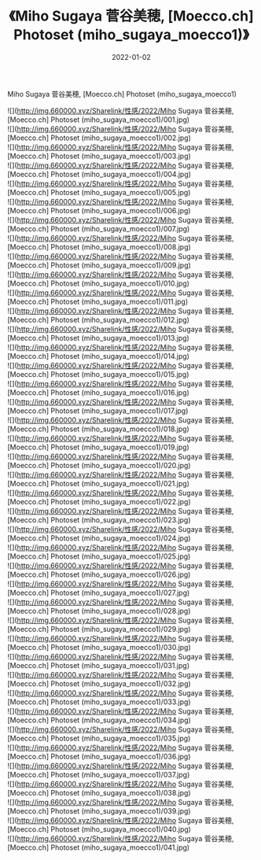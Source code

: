 ﻿---
layout: post
title:  《Miho Sugaya 菅谷美穂, [Moecco.ch] Photoset (miho_sugaya_moecco1)》
date:   2022-01-02
img: http://img.660000.xyz/Sharelink/性感/2022/Miho Sugaya 菅谷美穂, [Moecco.ch] Photoset (miho_sugaya_moecco1)/000.jpg
categories: [美女, 清纯, 唯美]
---

Miho Sugaya 菅谷美穂, [Moecco.ch] Photoset (miho_sugaya_moecco1)

  ![](http://img.660000.xyz/Sharelink/性感/2022/Miho Sugaya 菅谷美穂, [Moecco.ch] Photoset (miho_sugaya_moecco1)/001.jpg) <br> ![](http://img.660000.xyz/Sharelink/性感/2022/Miho Sugaya 菅谷美穂, [Moecco.ch] Photoset (miho_sugaya_moecco1)/002.jpg) <br> ![](http://img.660000.xyz/Sharelink/性感/2022/Miho Sugaya 菅谷美穂, [Moecco.ch] Photoset (miho_sugaya_moecco1)/003.jpg) <br> ![](http://img.660000.xyz/Sharelink/性感/2022/Miho Sugaya 菅谷美穂, [Moecco.ch] Photoset (miho_sugaya_moecco1)/004.jpg) <br> ![](http://img.660000.xyz/Sharelink/性感/2022/Miho Sugaya 菅谷美穂, [Moecco.ch] Photoset (miho_sugaya_moecco1)/005.jpg) <br> ![](http://img.660000.xyz/Sharelink/性感/2022/Miho Sugaya 菅谷美穂, [Moecco.ch] Photoset (miho_sugaya_moecco1)/006.jpg) <br> ![](http://img.660000.xyz/Sharelink/性感/2022/Miho Sugaya 菅谷美穂, [Moecco.ch] Photoset (miho_sugaya_moecco1)/007.jpg) <br> ![](http://img.660000.xyz/Sharelink/性感/2022/Miho Sugaya 菅谷美穂, [Moecco.ch] Photoset (miho_sugaya_moecco1)/008.jpg) <br> ![](http://img.660000.xyz/Sharelink/性感/2022/Miho Sugaya 菅谷美穂, [Moecco.ch] Photoset (miho_sugaya_moecco1)/009.jpg) <br> ![](http://img.660000.xyz/Sharelink/性感/2022/Miho Sugaya 菅谷美穂, [Moecco.ch] Photoset (miho_sugaya_moecco1)/010.jpg) <br> ![](http://img.660000.xyz/Sharelink/性感/2022/Miho Sugaya 菅谷美穂, [Moecco.ch] Photoset (miho_sugaya_moecco1)/011.jpg) <br> ![](http://img.660000.xyz/Sharelink/性感/2022/Miho Sugaya 菅谷美穂, [Moecco.ch] Photoset (miho_sugaya_moecco1)/012.jpg) <br> ![](http://img.660000.xyz/Sharelink/性感/2022/Miho Sugaya 菅谷美穂, [Moecco.ch] Photoset (miho_sugaya_moecco1)/013.jpg) <br> ![](http://img.660000.xyz/Sharelink/性感/2022/Miho Sugaya 菅谷美穂, [Moecco.ch] Photoset (miho_sugaya_moecco1)/014.jpg) <br> ![](http://img.660000.xyz/Sharelink/性感/2022/Miho Sugaya 菅谷美穂, [Moecco.ch] Photoset (miho_sugaya_moecco1)/015.jpg) <br> ![](http://img.660000.xyz/Sharelink/性感/2022/Miho Sugaya 菅谷美穂, [Moecco.ch] Photoset (miho_sugaya_moecco1)/016.jpg) <br> ![](http://img.660000.xyz/Sharelink/性感/2022/Miho Sugaya 菅谷美穂, [Moecco.ch] Photoset (miho_sugaya_moecco1)/017.jpg) <br> ![](http://img.660000.xyz/Sharelink/性感/2022/Miho Sugaya 菅谷美穂, [Moecco.ch] Photoset (miho_sugaya_moecco1)/018.jpg) <br> ![](http://img.660000.xyz/Sharelink/性感/2022/Miho Sugaya 菅谷美穂, [Moecco.ch] Photoset (miho_sugaya_moecco1)/019.jpg) <br> ![](http://img.660000.xyz/Sharelink/性感/2022/Miho Sugaya 菅谷美穂, [Moecco.ch] Photoset (miho_sugaya_moecco1)/020.jpg) <br> ![](http://img.660000.xyz/Sharelink/性感/2022/Miho Sugaya 菅谷美穂, [Moecco.ch] Photoset (miho_sugaya_moecco1)/021.jpg) <br> ![](http://img.660000.xyz/Sharelink/性感/2022/Miho Sugaya 菅谷美穂, [Moecco.ch] Photoset (miho_sugaya_moecco1)/022.jpg) <br> ![](http://img.660000.xyz/Sharelink/性感/2022/Miho Sugaya 菅谷美穂, [Moecco.ch] Photoset (miho_sugaya_moecco1)/023.jpg) <br> ![](http://img.660000.xyz/Sharelink/性感/2022/Miho Sugaya 菅谷美穂, [Moecco.ch] Photoset (miho_sugaya_moecco1)/024.jpg) <br> ![](http://img.660000.xyz/Sharelink/性感/2022/Miho Sugaya 菅谷美穂, [Moecco.ch] Photoset (miho_sugaya_moecco1)/025.jpg) <br> ![](http://img.660000.xyz/Sharelink/性感/2022/Miho Sugaya 菅谷美穂, [Moecco.ch] Photoset (miho_sugaya_moecco1)/026.jpg) <br> ![](http://img.660000.xyz/Sharelink/性感/2022/Miho Sugaya 菅谷美穂, [Moecco.ch] Photoset (miho_sugaya_moecco1)/027.jpg) <br> ![](http://img.660000.xyz/Sharelink/性感/2022/Miho Sugaya 菅谷美穂, [Moecco.ch] Photoset (miho_sugaya_moecco1)/028.jpg) <br> ![](http://img.660000.xyz/Sharelink/性感/2022/Miho Sugaya 菅谷美穂, [Moecco.ch] Photoset (miho_sugaya_moecco1)/029.jpg) <br> ![](http://img.660000.xyz/Sharelink/性感/2022/Miho Sugaya 菅谷美穂, [Moecco.ch] Photoset (miho_sugaya_moecco1)/030.jpg) <br> ![](http://img.660000.xyz/Sharelink/性感/2022/Miho Sugaya 菅谷美穂, [Moecco.ch] Photoset (miho_sugaya_moecco1)/031.jpg) <br> ![](http://img.660000.xyz/Sharelink/性感/2022/Miho Sugaya 菅谷美穂, [Moecco.ch] Photoset (miho_sugaya_moecco1)/032.jpg) <br> ![](http://img.660000.xyz/Sharelink/性感/2022/Miho Sugaya 菅谷美穂, [Moecco.ch] Photoset (miho_sugaya_moecco1)/033.jpg) <br> ![](http://img.660000.xyz/Sharelink/性感/2022/Miho Sugaya 菅谷美穂, [Moecco.ch] Photoset (miho_sugaya_moecco1)/034.jpg) <br> ![](http://img.660000.xyz/Sharelink/性感/2022/Miho Sugaya 菅谷美穂, [Moecco.ch] Photoset (miho_sugaya_moecco1)/035.jpg) <br> ![](http://img.660000.xyz/Sharelink/性感/2022/Miho Sugaya 菅谷美穂, [Moecco.ch] Photoset (miho_sugaya_moecco1)/036.jpg) <br> ![](http://img.660000.xyz/Sharelink/性感/2022/Miho Sugaya 菅谷美穂, [Moecco.ch] Photoset (miho_sugaya_moecco1)/037.jpg) <br> ![](http://img.660000.xyz/Sharelink/性感/2022/Miho Sugaya 菅谷美穂, [Moecco.ch] Photoset (miho_sugaya_moecco1)/038.jpg) <br> ![](http://img.660000.xyz/Sharelink/性感/2022/Miho Sugaya 菅谷美穂, [Moecco.ch] Photoset (miho_sugaya_moecco1)/039.jpg) <br> ![](http://img.660000.xyz/Sharelink/性感/2022/Miho Sugaya 菅谷美穂, [Moecco.ch] Photoset (miho_sugaya_moecco1)/040.jpg) <br> ![](http://img.660000.xyz/Sharelink/性感/2022/Miho Sugaya 菅谷美穂, [Moecco.ch] Photoset (miho_sugaya_moecco1)/041.jpg) <br>